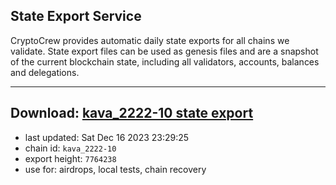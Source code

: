 ## State Export Service
CryptoCrew provides automatic daily state exports for all chains we validate. State export files can be used as genesis files and are a snapshot of the current blockchain state, including all validators, accounts, balances and delegations.

---
**Download: [kava_2222-10 state export](https://dl.ccvalidators.com/SERVICE/kava/kava_2222-10_export_7764238.json)**
---

- last updated: Sat Dec 16 2023 23:29:25
- chain id: `kava_2222-10`
- export height: `7764238`
- use for: airdrops, local tests, chain recovery
